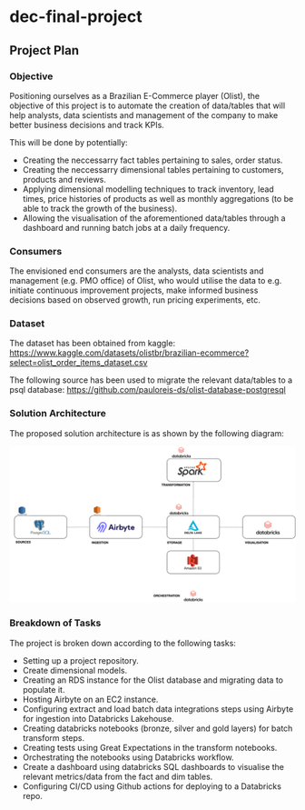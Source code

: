 # dec-final-project

## Project Plan

### Objective
Positioning ourselves as a Brazilian E-Commerce player (Olist), the objective of this project is to automate the creation of data/tables that will help analysts, data scientists and management of the company to make better business decisions and track KPIs.

This will be done by potentially:
- Creating the neccessarry fact tables pertaining to sales, order status.
- Creating the neccessarry dimensional tables pertaining to customers, products and reviews.
- Applying dimensional modelling techniques to track inventory, lead times, price histories of products as well as monthly aggregations (to be able to track the growth of the business).
- Allowing the visualisation of the aforementioned data/tables through a dashboard and running batch jobs at a daily frequency.


### Consumers
The envisioned end consumers are the analysts, data scientists and management (e.g. PMO office) of Olist, who would utilise the data to e.g. initiate continuous improvement projects, make informed business decisions based on observed growth, run pricing experiments, etc.

### Dataset
The dataset has been obtained from kaggle:
https://www.kaggle.com/datasets/olistbr/brazilian-ecommerce?select=olist_order_items_dataset.csv

The following source has been used to migrate the relevant data/tables to a psql database:
https://github.com/pauloreis-ds/olist-database-postgresql


### Solution Architecture
The proposed solution architecture is as shown by the following diagram:

![Alt text](solution_architecture.png)


### Breakdown of Tasks
The project is broken down according to the following tasks:
- Setting up a project repository.
- Create dimensional models.
- Creating an RDS instance for the Olist database and migrating data to populate it.
- Hosting Airbyte on an EC2 instance.
- Configuring extract and load batch data integrations steps using Airbyte for ingestion into Databricks Lakehouse.
- Creating databricks notebooks (bronze, silver and gold layers) for batch transform steps.
- Creating tests using Great Expectations in the transform notebooks.
- Orchestrating the notebooks using Databricks workflow.
- Create a dashboard using databricks SQL dashboards to visualise the relevant metrics/data from the fact and dim tables.
- Configuring CI/CD using Github actions for deploying to a Databricks repo.
